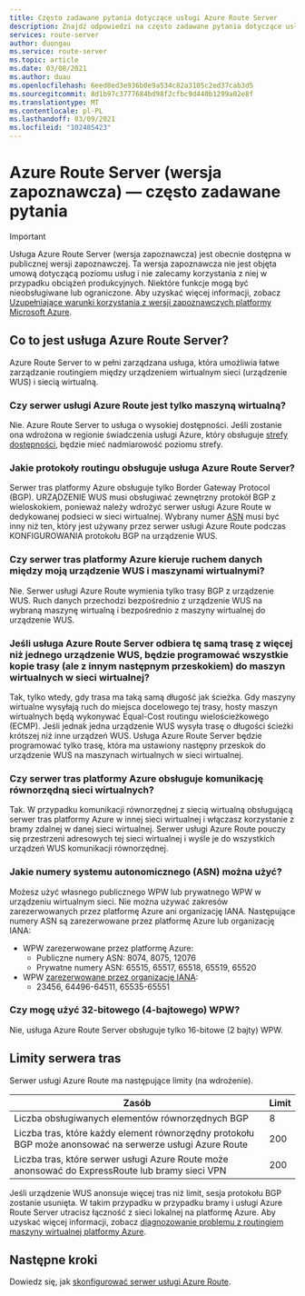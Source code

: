 ```yaml
---
title: Często zadawane pytania dotyczące usługi Azure Route Server
description: Znajdź odpowiedzi na często zadawane pytania dotyczące usługi Azure Route Server.
services: route-server
author: duongau
ms.service: route-server
ms.topic: article
ms.date: 03/08/2021
ms.author: duau
ms.openlocfilehash: 6eed0ed3e936b0e9a534c82a3105c2ed37cab3d5
ms.sourcegitcommit: 8d1b97c3777684bd98f2cfbc9d440b1299a02e8f
ms.translationtype: MT
ms.contentlocale: pl-PL
ms.lasthandoff: 03/09/2021
ms.locfileid: "102485423"
---
```

# <a name="azure-route-server-preview-faq"></a>Azure Route Server (wersja zapoznawcza) — często zadawane pytania

> [!IMPORTANT]
> Usługa Azure Route Server (wersja zapoznawcza) jest obecnie dostępna w publicznej wersji zapoznawczej.
> Ta wersja zapoznawcza nie jest objęta umową dotyczącą poziomu usług i nie zalecamy korzystania z niej w przypadku obciążeń produkcyjnych. Niektóre funkcje mogą być nieobsługiwane lub ograniczone.
> Aby uzyskać więcej informacji, zobacz [Uzupełniające warunki korzystania z wersji zapoznawczych platformy Microsoft Azure](https://azure.microsoft.com/support/legal/preview-supplemental-terms/).

## <a name="what-is-azure-route-server"></a>Co to jest usługa Azure Route Server?

Azure Route Server to w pełni zarządzana usługa, która umożliwia łatwe zarządzanie routingiem między urządzeniem wirtualnym sieci (urządzenie WUS) i siecią wirtualną.

### <a name="is-azure-route-server-just-a-vm"></a>Czy serwer usługi Azure Route jest tylko maszyną wirtualną?

Nie. Azure Route Server to usługa o wysokiej dostępności. Jeśli zostanie ona wdrożona w regionie świadczenia usługi Azure, który obsługuje [strefy dostępności](../availability-zones/az-overview.md), będzie mieć nadmiarowość poziomu strefy.

### <a name="what-routing-protocols-does-azure-route-server-support"></a><a name = "protocol"></a>Jakie protokoły routingu obsługuje usługa Azure Route Server?

Serwer tras platformy Azure obsługuje tylko Border Gateway Protocol (BGP). URZĄDZENIE WUS musi obsługiwać zewnętrzny protokół BGP z wieloskokiem, ponieważ należy wdrożyć serwer usługi Azure Route w dedykowanej podsieci w sieci wirtualnej. Wybrany numer [ASN](https://en.wikipedia.org/wiki/Autonomous_system_(Internet)) musi być inny niż ten, który jest używany przez serwer usługi Azure Route podczas KONFIGUROWANIA protokołu BGP na urządzenie WUS.

### <a name="does-azure-route-server-route-data-traffic-between-my-nva-and-my-vms"></a>Czy serwer tras platformy Azure kieruje ruchem danych między moją urządzenie WUS i maszynami wirtualnymi?

Nie. Serwer usługi Azure Route wymienia tylko trasy BGP z urządzenie WUS. Ruch danych przechodzi bezpośrednio z urządzenie WUS na wybraną maszynę wirtualną i bezpośrednio z maszyny wirtualnej do urządzenie WUS.

### <a name="if-azure-route-server-receives-the-same-route-from-more-than-one-nva-will-it-program-all-copies-of-the-route-but-each-with-a-different-next-hop-to-the-vms-in-the-virtual-network"></a>Jeśli usługa Azure Route Server odbiera tę samą trasę z więcej niż jednego urządzenie WUS, będzie programować wszystkie kopie trasy (ale z innym następnym przeskokiem) do maszyn wirtualnych w sieci wirtualnej?

Tak, tylko wtedy, gdy trasa ma taką samą długość jak ścieżka. Gdy maszyny wirtualne wysyłają ruch do miejsca docelowego tej trasy, hosty maszyn wirtualnych będą wykonywać Equal-Cost routingu wielościeżkowego (ECMP). Jeśli jednak jedna urządzenie WUS wysyła trasę o długości ścieżki krótszej niż inne urządzeń WUS. Usługa Azure Route Server będzie programować tylko trasę, która ma ustawiony następny przeskok do urządzenie WUS na maszynach wirtualnych w sieci wirtualnej.

### <a name="does-azure-route-server-support-vnet-peering"></a>Czy serwer tras platformy Azure obsługuje komunikację równorzędną sieci wirtualnych?

Tak. W przypadku komunikacji równorzędnej z siecią wirtualną obsługującą serwer tras platformy Azure w innej sieci wirtualnej i włączasz korzystanie z bramy zdalnej w danej sieci wirtualnej. Serwer usługi Azure Route pouczy się przestrzeni adresowych tej sieci wirtualnej i wyśle je do wszystkich urządzeń WUS komunikacji równorzędnej.

### <a name="what-autonomous-system-numbers-asns-can-i-use"></a>Jakie numery systemu autonomicznego (ASN) można użyć?

Możesz użyć własnego publicznego WPW lub prywatnego WPW w urządzeniu wirtualnym sieci. Nie można używać zakresów zarezerwowanych przez platformę Azure ani organizację IANA.
Następujące numery ASN są zarezerwowane przez platformę Azure lub organizację IANA:

* WPW zarezerwowane przez platformę Azure:
    * Publiczne numery ASN: 8074, 8075, 12076
    * Prywatne numery ASN: 65515, 65517, 65518, 65519, 65520
* WPW [zarezerwowane przez organizację IANA](http://www.iana.org/assignments/iana-as-numbers-special-registry/iana-as-numbers-special-registry.xhtml):
    * 23456, 64496-64511, 65535-65551

### <a name="can-i-use-32-bit-4-byte-asns"></a>Czy mogę użyć 32-bitowego (4-bajtowego) WPW?

Nie, usługa Azure Route Server obsługuje tylko 16-bitowe (2 bajty) WPW.

## <a name="route-server-limits"></a><a name = "limitations"></a>Limity serwera tras

Serwer usługi Azure Route ma następujące limity (na wdrożenie).

| Zasób | Limit |
|----------|-------|
| Liczba obsługiwanych elementów równorzędnych BGP | 8 |
| Liczba tras, które każdy element równorzędny protokołu BGP może anonsować na serwerze usługi Azure Route | 200 |
| Liczba tras, które serwer usługi Azure Route może anonsować do ExpressRoute lub bramy sieci VPN | 200 |

Jeśli urządzenie WUS anonsuje więcej tras niż limit, sesja protokołu BGP zostanie usunięta. W takim przypadku w przypadku bramy i usługi Azure Route Server utracisz łączność z sieci lokalnej na platformę Azure. Aby uzyskać więcej informacji, zobacz [diagnozowanie problemu z routingiem maszyny wirtualnej platformy Azure](../virtual-network/diagnose-network-routing-problem.md).

## <a name="next-steps"></a>Następne kroki

Dowiedz się, jak [skonfigurować serwer usługi Azure Route](quickstart-configure-route-server-powershell.md).
